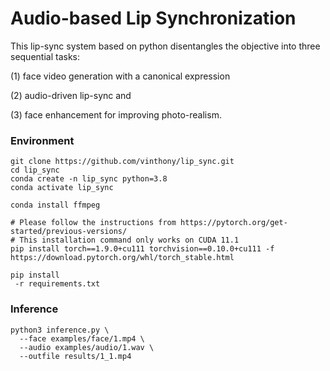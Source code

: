 # Audio-based Lip Synchronization
This lip-sync system based on python disentangles the objective into three sequential tasks:

(1) face video generation with a canonical expression

(2) audio-driven lip-sync and

(3) face enhancement for improving photo-realism.
### Environment
```
git clone https://github.com/vinthony/lip_sync.git
cd lip_sync
conda create -n lip_sync python=3.8
conda activate lip_sync

conda install ffmpeg

# Please follow the instructions from https://pytorch.org/get-started/previous-versions/
# This installation command only works on CUDA 11.1
pip install torch==1.9.0+cu111 torchvision==0.10.0+cu111 -f https://download.pytorch.org/whl/torch_stable.html

pip install   
 -r requirements.txt
```
### Inference
```
python3 inference.py \
  --face examples/face/1.mp4 \
  --audio examples/audio/1.wav \
  --outfile results/1_1.mp4
```
